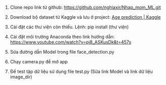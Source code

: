 1.	Clone repo link từ github: https://github.com/nghiaxir/Nhap_mom_ML.git

2.	Download bộ dataset từ Kaggle và lưu ở project: [Age prediction | Kaggle](https://www.kaggle.com/datasets/mariafrenti/age-prediction?select=age_prediction_up&fbclid=IwAR1mhG7sLMQKUqgCUU1aF27tpErkI_rpqXNMN2wDUu3SjyNKSFfM1Qxi7vw)

3. Cài đặt các thư viện còn thiếu. Lệnh: pip install (thư viện)

4. Cài đặt môi trường Anaconda theo link hướng dẫn: https://www.youtube.com/watch?v=pj8_ASKusDk&t=457s

5. Sửa đường dẫn Model trong file face_detection.py

6. Chạy camera.py để mở app

7. Để test tập dữ liệu sử dụng file test.py (Sửa link Model và link dữ liệu image_dir)
